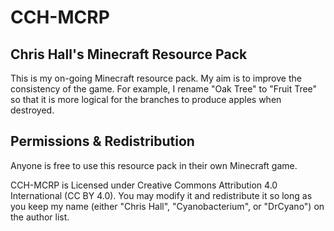 # CCH-MCRP
## Chris Hall's Minecraft Resource Pack
This is my on-going Minecraft resource pack. My aim is to improve the consistency of the game. For example, I rename "Oak Tree" to "Fruit Tree" so that it is more logical for the branches to produce apples when destroyed.

## Permissions & Redistribution
Anyone is free to use this resource pack in their own Minecraft game.

CCH-MCRP is Licensed under Creative Commons Attribution 4.0 International (CC BY 4.0). You may modify it and redistribute it so long as you keep my name (either "Chris Hall", "Cyanobacterium", or "DrCyano") on the author list.

